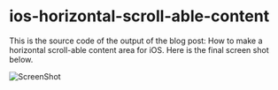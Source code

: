 ios-horizontal-scroll-able-content
==================================

This is the source code of the output of the blog post: How to make a horizontal scroll-able content area for iOS. Here is the final screen shot below.

![ScreenShot](https://raw.github.com/nuhil/ios-horizontal-scroll-able-content/master/Horizontal%20Scrollable%20Content/Assets/screen-shot.png)

